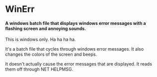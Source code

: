 # WinErr
#### A windows batch file that displays windows error messages with a flashing screen and annoying sounds.

This is windows only. Ha ha ha ha.

It's a batch file that cycles through windows error messages. It also changes the colors of the screen and beeps.

It doesn't actually cause the error messages that are displayed. It reads them off through NET HELPMSG.
